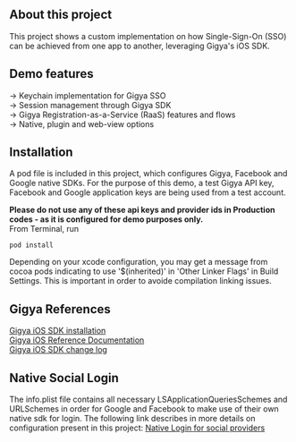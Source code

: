 ## About this project

This project shows a custom implementation on how Single-Sign-On (SSO) can be achieved from one app to another, leveraging Gigya's iOS SDK.<br/>

## Demo features<br/>
-> Keychain implementation for Gigya SSO<br/>
-> Session management through Gigya SDK<br/>
-> Gigya Registration-as-a-Service (RaaS) features and flows<br/>
-> Native, plugin and web-view options

## Installation

A pod file is included in this project, which configures Gigya, Facebook and Google native SDKs. For the purpose of this demo, a test Gigya API key, Facebook and Google application keys are being used from a test account. <br/>

<strong>Please do not use any of these api keys and provider ids in Production codes - as it is configured for demo purposes only.</strong><br/>
From Terminal, run
```
pod install
```
Depending on your xcode configuration, you may get a message from cocoa pods indicating to use '$(inherited)' in 'Other Linker Flags' in Build Settings. This is important in order to avoide compilation linking issues.

## Gigya References

[Gigya iOS SDK installation](https://developers.gigya.com/display/GD/iOS)<br/>
[Gigya iOS Reference Documentation](https://developers.gigya.com/display/GD/iOS+SDK+Reference)<br/>
[Gigya iOS SDK change log](https://developers.gigya.com/display/GD/iOS+SDK+Change+Log)

## Native Social Login

The info.plist file contains all necessary LSApplicationQueriesSchemes and URLSchemes in order for Google and Facebook to make use of their own native sdk for login. 
The following link describes in more details on configuration present in this project: [Native Login for social providers](https://developers.gigya.com/display/GD/iOS#iOS-ConfiguringNativeLogin)
